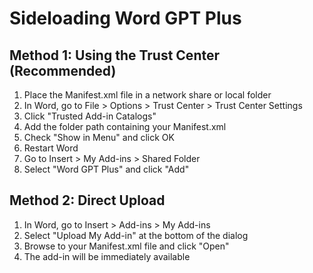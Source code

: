 # Sideloading Word GPT Plus

## Method 1: Using the Trust Center (Recommended)

1. Place the Manifest.xml file in a network share or local folder
2. In Word, go to File > Options > Trust Center > Trust Center Settings
3. Click "Trusted Add-in Catalogs"
4. Add the folder path containing your Manifest.xml
5. Check "Show in Menu" and click OK
6. Restart Word
7. Go to Insert > My Add-ins > Shared Folder
8. Select "Word GPT Plus" and click "Add"

## Method 2: Direct Upload

1. In Word, go to Insert > Add-ins > My Add-ins
2. Select "Upload My Add-in" at the bottom of the dialog
3. Browse to your Manifest.xml file and click "Open"
4. The add-in will be immediately available
